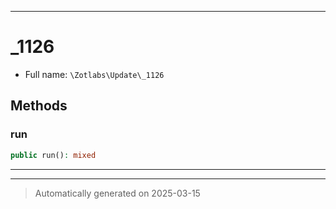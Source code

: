***

# _1126





* Full name: `\Zotlabs\Update\_1126`




## Methods


### run



```php
public run(): mixed
```












***


***
> Automatically generated on 2025-03-15
